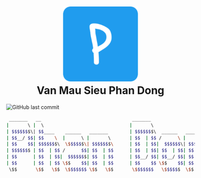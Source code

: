 <h1 align="center">
  <br>
  <a href="https://flyingfishh.github.io/vanmausieuphandong.github.io/"><img src="img/logo.png" alt="VanMauSieuPhanDong" width="200"></a>
  <br>
  Van Mau Sieu Phan Dong
  <br>
</h1>



![GitHub last commit](https://img.shields.io/github/last-commit/flyingfishh/vanmausieuphandong?color=yellow&logo=github&style=flat-square)

```sh
 _______   __                                  _______                                
|       \ |  \                                |       \                               
| $$$$$$$\| $$____    ______   _______        | $$$$$$$\  ______   _______    ______  
| $$__/ $$| $$    \  |      \ |       \       | $$  | $$ /      \ |       \  /      \ 
| $$    $$| $$$$$$$\  \$$$$$$\| $$$$$$$\      | $$  | $$|  $$$$$$\| $$$$$$$\|  $$$$$$\
| $$$$$$$ | $$  | $$ /      $$| $$  | $$      | $$  | $$| $$  | $$| $$  | $$| $$  | $$
| $$      | $$  | $$|  $$$$$$$| $$  | $$      | $$__/ $$| $$__/ $$| $$  | $$| $$__| $$
| $$      | $$  | $$ \$$    $$| $$  | $$      | $$    $$ \$$    $$| $$  | $$ \$$    $$
 \$$       \$$   \$$  \$$$$$$$ \$$   \$$       \$$$$$$$   \$$$$$$  \$$   \$$ _\$$$$$$$
                                                                            |  \__| $$
                                                                             \$$    $$
                                                                              \$$$$$$ 
```
